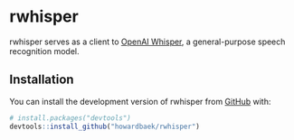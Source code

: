 
<!-- README.md is generated from README.Rmd. Please edit that file -->

# rwhisper

<!-- badges: start -->
<!-- badges: end -->

rwhisper serves as a client to [OpenAI
Whisper](https://github.com/openai/whisper), a general-purpose speech
recognition model.

## Installation

You can install the development version of rwhisper from
[GitHub](https://github.com/) with:

``` r
# install.packages("devtools")
devtools::install_github("howardbaek/rwhisper")
```
